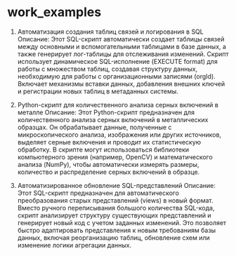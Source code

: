 # work_examples
1. Автоматизация создания таблиц связей и логирования в SQL
Описание:
Этот SQL-скрипт автоматически создает таблицы связей между основными и вспомогательными таблицами в базе данных, а также генерирует лог-таблицы для отслеживания изменений. Скрипт использует динамическое SQL-исполнение (EXECUTE format) для работы с множеством таблиц, создавая структуру данных, необходимую для работы с организационными записями (orgId). Включает механизмы вставки данных, добавления внешних ключей и регистрации новых таблиц в метаданных системы.

2. Python-скрипт для количественного анализа серных включений в металле
Описание:
Этот Python-скрипт предназначен для количественного анализа серных включений в металлических образцах. Он обрабатывает данные, полученные с микроскопического анализа, изображения или других источников, выделяет серные включения и проводит их статистическую обработку. В скрипте могут использоваться библиотеки компьютерного зрения (например, OpenCV) и математического анализа (NumPy), чтобы автоматически измерять размеры, количество и распределение серных включений в образце.

3. Автоматизированное обновление SQL-представлений
Описание:
Этот SQL-скрипт предназначен для автоматического преобразования старых представлений (views) в новый формат. Вместо ручного переписывания большого количества SQL-кода, скрипт анализирует структуру существующих представлений и генерирует новый код с учетом заданных изменений. Это позволяет быстро адаптировать представления к новым требованиям базы данных, включая реорганизацию таблиц, обновление схем или изменение логики агрегации данных.


